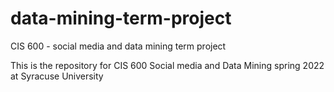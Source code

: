 # data-mining-term-project
CIS 600 - social media and data mining term project

This is the repository for CIS 600 Social media and Data Mining spring 2022 at Syracuse University
